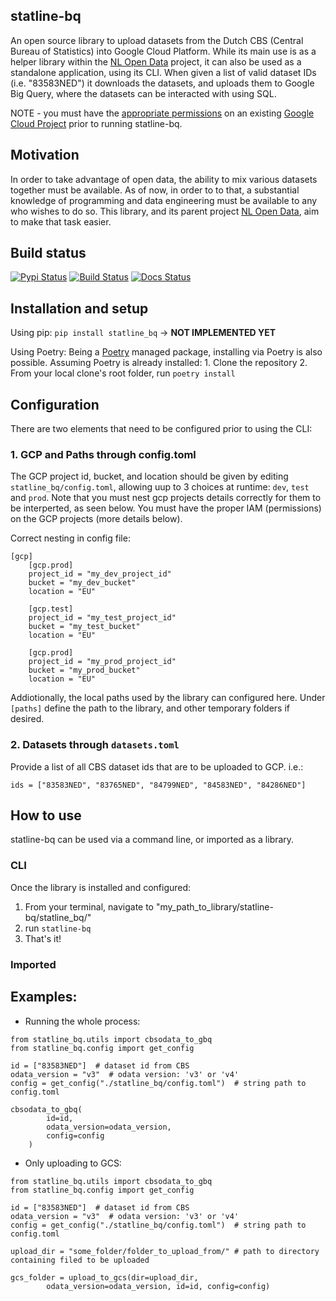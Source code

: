 ## statline-bq
An open source library to upload datasets from the Dutch CBS (Central Bureau of Statistics) into Google Cloud Platform. While its main use is as a helper library within the [NL Open Data](https://github.com/dataverbinders/nl-open-data) project, it can also be used as a standalone application, using its CLI. When given a list of valid dataset IDs (i.e. "83583NED") it downloads the datasets, and uploads them to Google Big Query, where the datasets can be interacted with using SQL.

NOTE - you must have the [appropriate permissions](https://cloud.google.com/bigquery/docs/dataset-access-controls) on an existing [Google Cloud Project](https://cloud.google.com/resource-manager/docs/creating-managing-projects) prior to running statline-bq. 

## Motivation
In order to take advantage of open data, the ability to mix various datasets together must be available. As of now, in order to to that, a substantial knowledge of programming and data engineering must be available to any who wishes to do so. This library, and its parent project [NL Open Data](https://github.com/dataverbinders/nl-open-data), aim to make that task easier.

## Build status
[![Pypi Status](https://img.shields.io/pypi/v/statline-bq.svg)](https://pypi.python.org/pypi/statline-bq) [![Build Status](https://img.shields.io/travis/dkapitan/statline-bq.svg)](https://travis-ci.com/dkapitan/statline-bq) [![Docs Status](https://readthedocs.org/projects/statline-bq/badge/?version=latest)](https://dkapitan.github.io/statline-bq)

## Installation and setup

Using pip:
    `pip install statline_bq` -> **NOT IMPLEMENTED YET**

Using Poetry:
    Being a [Poetry](https://python-poetry.org/) managed package, installing via Poetry is also possible. Assuming Poetry is already installed:
    1. Clone the repository
    2. From your local clone's root folder, run `poetry install`

## Configuration

There are two elements that need to be configured prior to using the CLI:

### 1. GCP and Paths through config.toml

The GCP project id, bucket, and location should be given by editing `statline_bq/config.toml`, allowing uup to 3 choices at runtime: `dev`, `test` and `prod`. Note that you must nest gcp projects details correctly for them to be interperted, as seen below. You must have the proper IAM (permissions) on the GCP projects (more details below).

Correct nesting in config file:
```
[gcp]
    [gcp.prod]
    project_id = "my_dev_project_id"
    bucket = "my_dev_bucket"
    location = "EU"

    [gcp.test]
    project_id = "my_test_project_id"
    bucket = "my_test_bucket"
    location = "EU"

    [gcp.prod]
    project_id = "my_prod_project_id"
    bucket = "my_prod_bucket"
    location = "EU"
```
Addiotionally, the local paths used by the library can configured here. Under `[paths]` define the path to the library, and other temporary folders if desired.

### 2. Datasets through `datasets.toml`

Provide a list of all CBS dataset ids that are to be uploaded to GCP. i.e.:

`ids = ["83583NED", "83765NED", "84799NED", "84583NED", "84286NED"]`


## How to use

statline-bq can be used via a command line, or imported as a library.

### CLI
Once the library is installed and configured:

1. From your terminal, navigate to "my_path_to_library/statline-bq/statline_bq/"
2. run `statline-bq`
3. That's it!

### Imported

Examples:
--------

- Running the whole process:

```
from statline_bq.utils import cbsodata_to_gbq
from statline_bq.config import get_config

id = ["83583NED"]  # dataset id from CBS
odata_version = "v3"  # odata version: 'v3' or 'v4'
config = get_config("./statline_bq/config.toml")  # string path to config.toml

cbsodata_to_gbq(
        id=id,
        odata_version=odata_version,
        config=config
    )
```

- Only uploading to GCS:
```
from statline_bq.utils import cbsodata_to_gbq
from statline_bq.config import get_config

id = ["83583NED"]  # dataset id from CBS
odata_version = "v3"  # odata version: 'v3' or 'v4'
config = get_config("./statline_bq/config.toml")  # string path to config.toml

upload_dir = "some_folder/folder_to_upload_from/" # path to directory containing filed to be uploaded

gcs_folder = upload_to_gcs(dir=upload_dir,
        odata_version=odata_version, id=id, config=config)

```



<!-- ## Screenshots
Include logo/demo screenshot etc. -->

<!-- ## Features
What makes your project stand out? -->

<!-- ## Code Example
Show what the library does as concisely as possible, developers should be able to figure out **how** your project solves their problem by looking at the code example. Make sure the API you are showing off is obvious, and that your code is short and concise.

## Installation
Provide step by step series of examples and explanations about how to get a development env running.

## API Reference
Depending on the size of the project, if it is small and simple enough the reference docs can be added to the README. For medium size to larger projects it is important to at least provide a link to where the API reference docs live.

## Tests
Describe and show how to run the tests with code examples.

## How to use?
If people like your project they’ll want to learn how they can use it. To do so include step by step guide to use your project.

## Contribute

Let people know how they can contribute into your project. A [contributing guideline](https://github.com/zulip/zulip-electron/blob/master/CONTRIBUTING.md) will be a big plus.

## Credits
Give proper credits. This could be a link to any repo which inspired you to build this project, any blogposts or links to people who contrbuted in this project. 

#### Anything else that seems useful

## License
A short snippet describing the license (MIT, Apache etc)

MIT © [Yourname]() -->